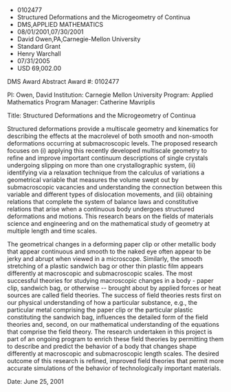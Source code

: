 
* 0102477
* Structured Deformations and the Microgeometry of Continua
* DMS,APPLIED MATHEMATICS
* 08/01/2001,07/30/2001
* David Owen,PA,Carnegie-Mellon University
* Standard Grant
* Henry Warchall
* 07/31/2005
* USD 69,002.00

DMS Award Abstract Award #: 0102477

PI: Owen, David Institution: Carnegie Mellon University Program: Applied
Mathematics Program Manager: Catherine Mavriplis

Title: Structured Deformations and the Microgeometry of Continua

Structured deformations provide a multiscale geometry and kinematics for
describing the effects at the macrolevel of both smooth and non-smooth
deformations occurring at submacroscopic levels. The proposed research focuses
on (i) applying this recently developed multiscale geometry to refine and
improve important continuum descriptions of single crystals undergoing slipping
on more than one crystallographic system, (ii) identifying via a relaxation
technique from the calculus of variations a geometrical variable that measures
the volume swept out by submacroscopic vacancies and understanding the
connection between this variable and different types of dislocation movements,
and (iii) obtaining relations that complete the system of balance laws and
constitutive relations that arise when a continuous body undergoes structured
deformations and motions. This research bears on the fields of materials science
and engineering and on the mathematical study of geometry at multiple length and
time scales.

The geometrical changes in a deforming paper clip or other metallic body that
appear continuous and smooth to the naked eye often appear to be jerky and
abrupt when viewed in a microscope. Similarly, the smooth stretching of a
plastic sandwich bag or other thin plastic film appears differently at
macroscopic and submacroscopic scales. The most successful theories for studying
macroscopic changes in a body - paper clip, sandwich bag, or otherwise --
brought about by applied forces or heat sources are called field theories. The
success of field theories rests first on our physical understanding of how a
particular substance, e.g., the particular metal comprising the paper clip or
the particular plastic constituting the sandwich bag, influences the detailed
form of the field theories and, second, on our mathematical understanding of the
equations that comprise the field theory. The research undertaken in this
project is part of an ongoing program to enrich these field theories by
permitting them to describe and predict the behavior of a body that changes
shape differently at macroscopic and submacroscopic length scales. The desired
outcome of this research is refined, improved field theories that permit more
accurate simulations of the behavior of technologically important materials.

Date: June 25, 2001
